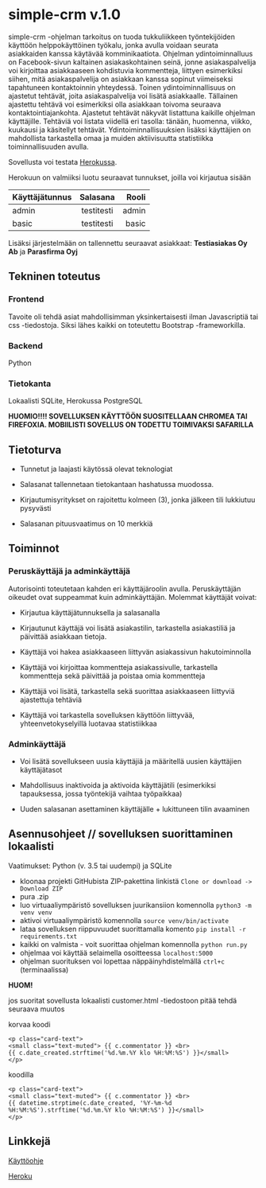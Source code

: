 # simple-crm v.1.0

simple-crm -ohjelman tarkoitus on tuoda tukkuliikkeen työntekijöiden käyttöön helppokäyttöinen työkalu, jonka avulla voidaan seurata asiakkaiden kanssa käytävää komminikaatiota. Ohjelman ydintoiminnalluus on Facebook-sivun kaltainen asiakaskohtainen seinä, jonne asiakaspalvelija voi kirjoittaa asiakkaaseen kohdistuvia kommentteja, liittyen esimerkiksi siihen, mitä asiakaspalvelija on asiakkaan kanssa sopinut viimeiseksi tapahtuneen kontaktoinnin yhteydessä. Toinen ydintoiminnallisuus on ajastetut tehtävät, joita asiakaspalvelija voi lisätä asiakkaalle. Tällainen ajastettu tehtävä voi esimerkiksi olla asiakkaan toivoma seuraava kontaktointiajankohta. Ajastetut tehtävät näkyvät listattuna kaikille ohjelman käyttäjille. Tehtäviä voi listata viidellä eri tasolla: tänään, huomenna, viikko, kuukausi ja käsitellyt tehtävät. Ydintoiminnallisuuksien lisäksi käyttäjien on mahdollista tarkastella omaa ja muiden aktiivisuutta statistiikka toiminnallisuuden avulla.

Sovellusta voi testata [Herokussa](https://simplecrmapp.herokuapp.com/).

Herokuun on valmiiksi luotu seuraavat tunnukset, joilla voi kirjautua sisään

| Käyttäjätunnus| Salasana      | Rooli |
| ------------- |:-------------:| -----:|
| admin         | testitesti    | admin |
| basic         | testitesti    | basic |   

Lisäksi järjestelmään on tallennettu seuraavat asiakkaat: **Testiasiakas Oy Ab** ja **Parasfirma Oyj**


## Tekninen toteutus

### Frontend

Tavoite oli tehdä asiat mahdollisimman yksinkertaisesti ilman Javascriptiä tai css -tiedostoja. Siksi lähes kaikki on toteutettu Bootstrap -frameworkilla.

### Backend

Python

### Tietokanta

Lokaalisti SQLite, Herokussa PostgreSQL

**HUOMIO!!!! SOVELLUKSEN KÄYTTÖÖN SUOSITELLAAN CHROMEA TAI FIREFOXIA. MOBIILISTI SOVELLUS ON TODETTU TOIMIVAKSI SAFARILLA**


## Tietoturva

- Tunnetut ja laajasti käytössä olevat teknologiat

- Salasanat tallennetaan tietokantaan hashatussa muodossa. 

- Kirjautumisyritykset on rajoitettu kolmeen (3), jonka jälkeen tili lukkiutuu pysyvästi

- Salasanan pituusvaatimus on 10 merkkiä



## Toiminnot

### Peruskäyttäjä ja adminkäyttäjä

Autorisointi toteutetaan kahden eri käyttäjäroolin avulla. Peruskäyttäjän oikeudet ovat suppeammat kuin adminkäyttäjän. Molemmat käyttäjät voivat:

- Kirjautua käyttäjätunnuksella ja salasanalla

- Kirjautunut käyttäjä voi lisätä asiakastilin, tarkastella asiakastiliä ja päivittää asiakkaan tietoja.

- Käyttäjä voi hakea asiakkaaseen liittyvän asiakassivun hakutoiminnolla

- Käyttäjä voi kirjoittaa kommentteja asiakassivulle, tarkastella kommentteja sekä päivittää ja poistaa omia kommentteja

- Käyttäjä voi lisätä, tarkastella sekä suorittaa asiakkaaseen liittyviä ajastettuja tehtäviä

- Käyttäjä voi tarkastella sovelluksen käyttöön liittyvää, yhteenvetokyselyillä luotavaa statistiikkaa

### Adminkäyttäjä

- Voi lisätä sovellukseen uusia käyttäjiä ja määritellä uusien käyttäjien käyttäjätasot

- Mahdollisuus inaktivoida ja aktivoida käyttäjätili (esimerkiksi tapauksessa, jossa työntekijä vaihtaa työpaikkaa)

- Uuden salasanan asettaminen käyttäjälle + lukittuneen tilin avaaminen



## Asennusohjeet // sovelluksen suorittaminen lokaalisti

Vaatimukset: Python (v. 3.5 tai uudempi) ja SQLite

- kloonaa projekti GitHubista ZIP-pakettina linkistä `Clone or download -> Download ZIP`
- pura .zip
- luo virtuaaliympäristö sovelluksen juurikansiion komennolla `python3 -m venv venv`
- aktivoi virtuaaliympäristö komennolla `source venv/bin/activate`
- lataa sovelluksen riippuvuudet suorittamalla komento `pip install -r requirements.txt`
- kaikki on valmista - voit suorittaa ohjelman komennolla `python run.py`
- ohjelmaa voi käyttää selaimella osoitteessa `localhost:5000`
- ohjelman suorituksen voi lopettaa näppäinyhdistelmällä `ctrl+c` (terminaalissa)

**HUOM!**

jos suoritat sovellusta lokaalisti customer.html -tiedostoon pitää tehdä seuraava muutos

korvaa koodi

    <p class="card-text">
    <small class="text-muted"> {{ c.commentator }} <br> 
    {{ c.date_created.strftime('%d.%m.%Y klo %H:%M:%S') }}</small>
    </p> 

koodilla

    <p class="card-text">
    <small class="text-muted"> {{ c.commentator }} <br>
    {{ datetime.strptime(c.date_created, '%Y-%m-%d %H:%M:%S').strftime('%d.%m.%Y klo %H:%M:%S') }}</small>
    </p> 



## Linkkejä

[Käyttöohje](https://github.com/juusotaneli/simple-crm/blob/master/documentation/k%C3%A4ytt%C3%B6ohje.md)

[Heroku](https://simplecrmapp.herokuapp.com/)




